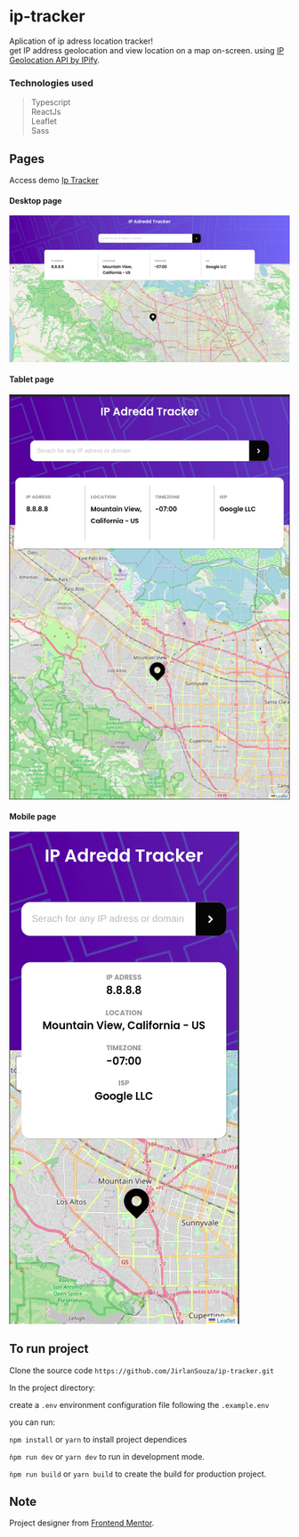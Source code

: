 # ip-tracker

Aplication of ip adress location tracker!  
get IP address geolocation and view location on a map on-screen.
using [IP Geolocation API by IPify](https://geo.ipify.org).

### Technologies used

> Typescript  
> ReactJs  
> Leaflet  
> Sass

## Pages

Access demo [Ip Tracker](https://)

#### Desktop page

![home](./screenshots/desktop_page.png?raw=true)

#### Tablet page

![posts](./screenshots/tablet_page.png?raw=true)

#### Mobile page

![posts](./screenshots/mobile_page.png?raw=true)

## To run project

Clone the source code `https://github.com/JirlanSouza/ip-tracker.git`

In the project directory:

create a `.env` environment configuration file following the `.example.env`

you can run:

`npm install` or `yarn` to install project dependices

`ǹpm run dev` or `yarn dev` to run in development mode.

`ǹpm run build` or `yarn build` to create the build for production project.

## Note

Project designer from [Frontend Mentor](https://www.frontendmentor.io/).
